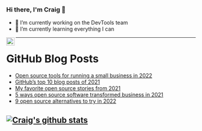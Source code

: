 ### Hi there, I'm Craig 👋

<!--
**CraigTeelFugro/CraigTeelFugro** is a ✨ _special_ ✨ repository because its `README.md` (this file) appears on your GitHub profile.

Here are some ideas to get you started:
-->

- 🔭 I’m currently working on the DevTools team
- 🌱 I’m currently learning everything I can

[<img align="left" alt="Craig Teel | LinkedIn" width="22px" src="https://cdn.jsdelivr.net/npm/simple-icons@v3/icons/linkedin.svg" />][linkedin]

---

# GitHub Blog Posts

<!-- BLOG-POST-LIST:START -->
- [Open source tools for running a small business in 2022](https://opensource.com/article/21/12/open-source-business-tools)
- [GitHub’s top 10 blog posts of 2021](https://github.blog/2021-12-28-githubs-top-10-blog-posts-of-2021/)
- [My favorite open source stories from 2021](https://opensource.com/article/21/12/open-source-stories)
- [5 ways open source software transformed business in 2021](https://opensource.com/article/21/12/open-source-software-business)
- [9 open source alternatives to try in 2022](https://opensource.com/article/21/12/open-source-alternatives)
<!-- BLOG-POST-LIST:END -->

## [![Craig's github stats](https://github-readme-stats.vercel.app/api?username=craigteelfugro)](https://github.com/anuraghazra/github-readme-stats)


[linkedin]: https://linkedin.com/in/craig-teel-b8786771
